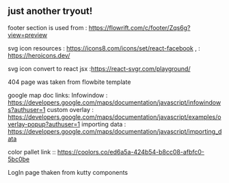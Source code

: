 ## just another tryout!

footer section is used from : https://flowrift.com/c/footer/Zqs6g?view=preview

svg icon resources : https://icons8.com/icons/set/react-facebook ,
: https://heroicons.dev/

svg icon convert to react jsx :https://react-svgr.com/playground/

404 page was taken from flowbite template

google map doc links:
    Infowindow : https://developers.google.com/maps/documentation/javascript/infowindows?authuser=1
    custom overlay : https://developers.google.com/maps/documentation/javascript/examples/overlay-popup?authuser=1
    importing data : https://developers.google.com/maps/documentation/javascript/importing_data

color pallet link ::
    https://coolors.co/ed6a5a-424b54-b8cc08-afbfc0-5bc0be

LogIn page thaken from kutty components
